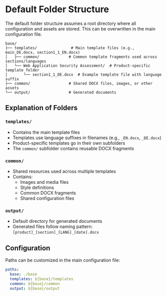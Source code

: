 # Default Folder Structure

The default folder structure assumes a root directory where all configuration and assets are stored. This can be overwritten in the main configuration file.

```text
base/
├── templates/               # Main template files (e.g., main_DE.docx, section1_1_EN.docx)
│   ├── common/             # Common template fragments used across sections/languages
│   └── Web Application Security Assessment/  # Product-specific template folder
│       └── section1_1_DE.docx  # Example template file with language suffix
├── common/                 # Shared DOCX files, images, or other assets
└── output/                 # Generated documents
```

## Explanation of Folders

### `templates/`
- Contains the main template files
- Templates use language suffixes in filenames (e.g., `_EN.docx`, `_DE.docx`)
- Product-specific templates go in their own subfolders
- The `common/` subfolder contains reusable DOCX fragments

### `common/`
- Shared resources used across multiple templates
- Contains:
  - Images and media files
  - Style definitions
  - Common DOCX fragments
  - Shared configuration files

### `output/`
- Default directory for generated documents
- Generated files follow naming pattern: `[product]_[section]_[LANG]_[date].docx`

## Configuration
Paths can be customized in the main configuration file:

```yaml
paths:
  base: ./base
  templates: ${base}/templates
  common: ${base}/common
  output: ${base}/output
```
